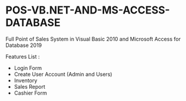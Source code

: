 # POS-VB.NET-AND-MS-ACCESS-DATABASE
Full Point of Sales System in Visual Basic 2010 and Microsoft Access for Database 2019

Features List :
- Login Form
- Create User Account (Admin and Users)
- Inventory 
- Sales Report
- Cashier Form
